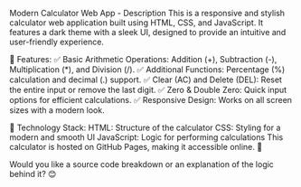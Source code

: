 Modern Calculator Web App - Description
This is a responsive and stylish calculator web application built using HTML, CSS, and JavaScript. It features a dark theme with a sleek UI, designed to provide an intuitive and user-friendly experience.

🔹 Features:
✅ Basic Arithmetic Operations: Addition (+), Subtraction (-), Multiplication (*), and Division (/).
✅ Additional Functions: Percentage (%) calculation and decimal (.) support.
✅ Clear (AC) and Delete (DEL): Reset the entire input or remove the last digit.
✅ Zero & Double Zero: Quick input options for efficient calculations.
✅ Responsive Design: Works on all screen sizes with a modern look.

🔹 Technology Stack:
HTML: Structure of the calculator
CSS: Styling for a modern and smooth UI
JavaScript: Logic for performing calculations
This calculator is hosted on GitHub Pages, making it accessible online. 🚀

Would you like a source code breakdown or an explanation of the logic behind it? 😊
